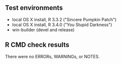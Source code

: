 ## Test environments
* local OS X install, R 3.3.2 ("Sincere Pumpkin Patch")
* local OS X install, R 3.4.0 ("You Stupid Darkness")
* win-builder (devel and release)

## R CMD check results
There were no ERRORs, WARNINGs, or NOTES.

